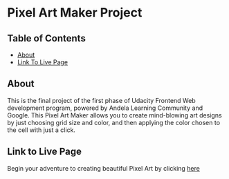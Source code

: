 # Pixel Art Maker Project

## Table of Contents

* [About](#About)
* [Link To Live Page](#linktolivepage)

## About

This is the final project of the first phase of Udacity Frontend Web development program, powered by Andela Learning Community and Google. This Pixel Art Maker allows you to create mind-blowing art designs by just choosing  grid size and color, and then applying the color chosen to the cell with just a click. 

## Link to Live Page

Begin your adventure to creating beautiful Pixel Art by clicking [here](http://FrancesAkor.github.io/)
